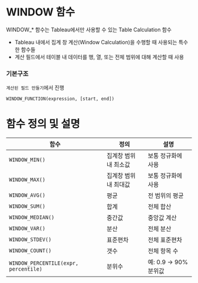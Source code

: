 # WINDOW 함수
WINDOW_* 함수는 Tableau에서만 사용할 수 있는 Table Calculation 함수
- Tableau 내에서 집계 창 계산(Window Calculation)을 수행할 때 사용되는 특수한 함수들
- 계산 필드에서 테이블 내 데이터를 행, 열, 또는 전체 범위에 대해 계산할 때 사용

### 기본구조
`계산된 필드 만들기`에서 진행
```
WINDOW_FUNCTION(expression, [start, end])
```

# 함수 정의 및 설명

| 함수 | 정의 | 설명 |
|------|------|------|
| `WINDOW_MIN()` | 집계창 범위 내 최소값 | 보통 정규화에 사용 |
| `WINDOW_MAX()` | 집계창 범위 내 최대값 | 보통 정규화에 사용 |
| `WINDOW_AVG()` | 평균 | 전 범위의 평균 |
| `WINDOW_SUM()` | 합계 | 전체 합산 |
| `WINDOW_MEDIAN()` | 중간값 | 중앙값 계산 |
| `WINDOW_VAR()` | 분산 | 전체 분산 |
| `WINDOW_STDEV()` | 표준편차 | 전체 표준편차 |
| `WINDOW_COUNT()` | 갯수 | 전체 항목 수 |
| `WINDOW_PERCENTILE(expr, percentile)` | 분위수 | 예: 0.9 → 90% 분위값 |